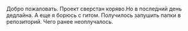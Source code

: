 Добро пожаловать. Проект сверстан коряво.Но в последний день дедлайна. А еще я борюсь с гитом. Получилось запушить папки в репозиторий. Чего ранее неоплучалось.
